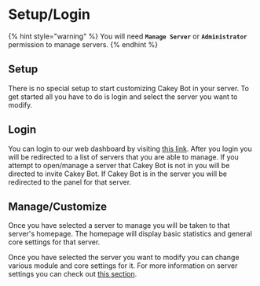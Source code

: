 # Setup/Login

{% hint style="warning" %}
You will need **`Manage Server`** or **`Administrator`** permission to manage servers.
{% endhint %}

## Setup

There is no special setup to start customizing Cakey Bot in your server. To get started all you have to do is login and select the server you want to modify.

## Login

You can login to our web dashboard by visiting [this link](https://cakeybot.app/dashboard/public). After you login you will be redirected to a list of servers that you are able to manage. If you attempt to open/manage a server that Cakey Bot is not in you will be directed to invite Cakey Bot. If Cakey Bot is in the server you will be redirected to the panel for that server.

## Manage/Customize

Once you have selected a server to manage you will be taken to that server's homepage. The homepage will display basic statistics and general core settings for that server.

Once you have selected the server you want to modify you can change various module and core settings for it. For more information on server settings you can check out [this section](web-dashboard.md).

